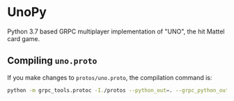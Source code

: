 # UnoPy

Python 3.7 based GRPC multiplayer implementation of "UNO", the hit Mattel card game.

## Compiling `uno.proto`

If you make changes to `protos/uno.proto`, the compilation command is:

````sh
python -m grpc_tools.protoc -I./protos --python_out=. --grpc_python_out=. ./protos/uno.proto
````
